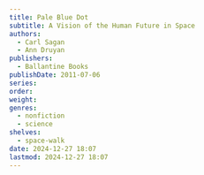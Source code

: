 ```yaml
---
title: Pale Blue Dot
subtitle: A Vision of the Human Future in Space
authors:
  - Carl Sagan
  - Ann Druyan
publishers:
  - Ballantine Books
publishDate: 2011-07-06
series: 
order: 
weight: 
genres:
  - nonfiction
  - science
shelves:
  - space-walk
date: 2024-12-27 18:07
lastmod: 2024-12-27 18:07
---
```

